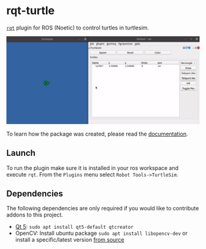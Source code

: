 # rqt-turtle

[`rqt`](http://wiki.ros.org/rqt) plugin for ROS (Noetic) to control turtles in turtlesim.

![Short Demo](docs/rqt_turtle.gif)

To learn how the package was created, please read the [documentation](https://fjp.at/ros/turtle-pong).


## Launch

To run the plugin make sure it is installed in your ros workspace and execute `rqt`.
From the `Plugins` menu select `Robot Tools->TurtleSim`.


## Dependencies

The following dependencies are only required if you would like to contribute addons to this project.

- [Qt 5](https://wiki.qt.io/Install_Qt_5_on_Ubuntu): `sudo apt install qt5-default qtcreator`
- OpenCV: Install ubuntu package `sudo apt install libopencv-dev` or install a specific/latest version [from source](https://docs.opencv.org/trunk/d7/d9f/tutorial_linux_install.html)
